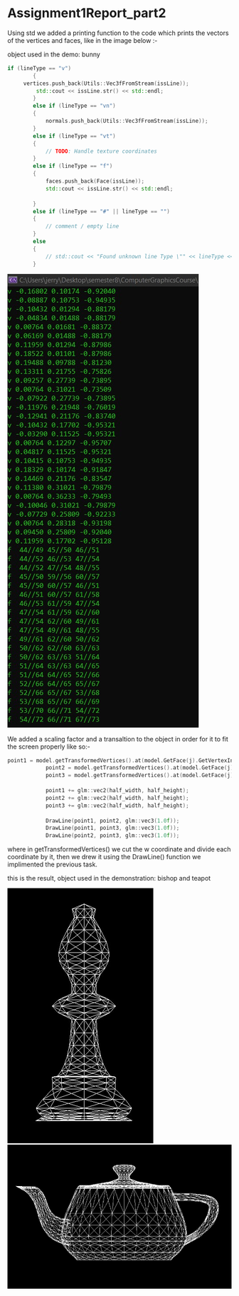 # Assignment1Report_part2

Using std we added a printing function to the code which prints the vectors of the vertices and faces, like in the image below :-

object used in the demo: bunny

```c++
if (lineType == "v")
		{
     vertices.push_back(Utils::Vec3fFromStream(issLine));
		 std::cout << issLine.str() << std::endl;
		}
		else if (lineType == "vn")
		{
			normals.push_back(Utils::Vec3fFromStream(issLine));
		}
		else if (lineType == "vt")
		{
			// TODO: Handle texture coordinates
		}
		else if (lineType == "f")
		{
			faces.push_back(Face(issLine));
			std::cout << issLine.str() << std::endl;

		}
		else if (lineType == "#" || lineType == "")
		{
			// comment / empty line
		}
		else
		{
			// std::cout << "Found unknown line Type \"" << lineType << "\"";
		}
```

![VerticesAndFaces](part2Pics/VerticesAndFaces.jpg)

We added a scaling factor and a transaltion to the object in order for it to fit the screen properly like so:-
```c++
point1 = model.getTransformedVertices().at(model.GetFace(j).GetVertexIndex(0) - 1);
			point2 = model.getTransformedVertices().at(model.GetFace(j).GetVertexIndex(1) - 1);
			point3 = model.getTransformedVertices().at(model.GetFace(j).GetVertexIndex(2) - 1);

			point1 += glm::vec2(half_width, half_height);
			point2 += glm::vec2(half_width, half_height);
			point3 += glm::vec2(half_width, half_height);
			
			DrawLine(point1, point2, glm::vec3(1.0f));
			DrawLine(point1, point3, glm::vec3(1.0f));
			DrawLine(point2, point3, glm::vec3(1.0f));
```
where in getTransformedVertices() we cut the w coordinate and divide each coordinate by it, then we drew it using the DrawLine() function we implimented the previous task.

this is the result, object used in the demonstration: bishop and teapot

![bishop](part2Pics/bishop.jpg)
![teapot](part2Pics/teapot.jpg)



